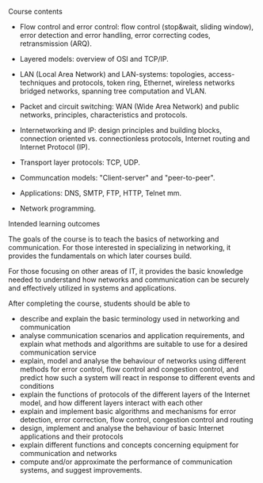 Course contents

- Flow control and error control: flow control (stop&wait, sliding window), error detection and error handling, error correcting codes, retransmission (ARQ).

- Layered models: overview of OSI and TCP/IP.

- LAN (Local Area Network) and LAN-systems: topologies, access- techniques and protocols, token ring, Ethernet, wireless networks bridged networks, spanning tree computation and VLAN.

- Packet and circuit switching: WAN (Wide Area Network) and public networks, principles, characteristics and protocols.

- Internetworking and IP: design principles and building blocks, connection oriented vs. connectionless protocols, Internet routing and Internet Protocol (IP).

- Transport layer protocols: TCP, UDP.

- Communcation models: "Client-server" and "peer-to-peer".

- Applications: DNS, SMTP, FTP, HTTP, Telnet mm.

- Network programming.


Intended learning outcomes

The goals of the course is to teach the basics of networking and communication. For those interested in specializing in networking, it provides the fundamentals on which later courses build.

For those focusing on other areas of IT, it provides the basic knowledge needed to understand how networks and communication can be securely and effectively utilized in systems and applications.

After completing the course, students should be able to

- describe and explain the basic terminology used in networking and communication
- analyse communication scenarios and application requirements, and explain what methods and algorithms are suitable to use for a desired communication service
- explain, model and analyse the behaviour of networks using different methods for error control, flow control and congestion control, and predict how such a system will react in response to different events and conditions
- explain the functions of protocols of the different layers of the Internet model, and how different layers interact with each other
- explain and implement basic algorithms and mechanisms for error detection, error correction, flow control, congestion control and routing
- design, implement and analyse the behaviour of basic Internet applications and their protocols
- explain different functions and concepts concerning equipment for communication and networks
- compute and/or approximate the performance of communication systems, and suggest improvements.
